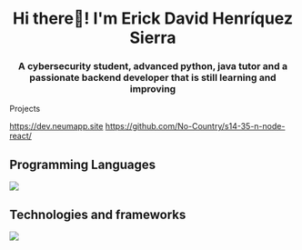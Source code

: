 <h1 align="center">Hi there👋! I'm Erick David Henríquez Sierra </h1>
<h3 align="center">A cybersecurity student, advanced python, java tutor and a passionate backend developer that is still learning and improving</h3>
Projects

https://dev.neumapp.site
https://github.com/No-Country/s14-35-n-node-react/

<p align="center">
    <h2>Programming Languages</h2>
    <a href="https://skillicons.dev">
        <img src="https://skillicons.dev/icons?i=python,java,javascript,typescript,html,css" />
    </a>
</p>

<p align="center">
    <h2>Technologies and frameworks</h2>
    <a href="https://skillicons.dev">
        <img src="https://skillicons.dev/icons?i=express,mongodb,postgres,nodejs,react" />
    </a>
</p>
